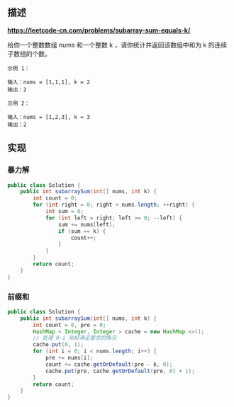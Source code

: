 ## 描述

**https://leetcode-cn.com/problems/subarray-sum-equals-k/**

给你一个整数数组 nums 和一个整数 k ，请你统计并返回该数组中和为 k 的连续子数组的个数。  
```
示例 1：

输入：nums = [1,1,1], k = 2
输出：2
```
```
示例 2：

输入：nums = [1,2,3], k = 3
输出：2
```
## 实现
### 暴力解
```java
public class Solution {
    public int subarraySum(int[] nums, int k) {
        int count = 0;
        for (int right = 0; right < nums.length; ++right) {
            int sum = 0;
            for (int left = right; left >= 0; --left) {
                sum += nums[left];
                if (sum == k) {
                    count++;
                }
            }
        }
        return count;
    }
}
```
### 前缀和
```java
public class Solution {
    public int subarraySum(int[] nums, int k) {
        int count = 0, pre = 0;
        HashMap < Integer, Integer > cache = new HashMap <>();
        // 处理 0-i 刚好满足要求的情况
        cache.put(0, 1);
        for (int i = 0; i < nums.length; i++) {
            pre += nums[i];
            count += cache.getOrDefault(pre - k, 0);
            cache.put(pre, cache.getOrDefault(pre, 0) + 1);
        }
        return count;
    }
}

```